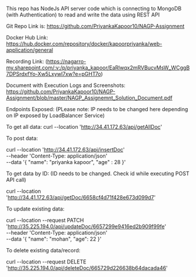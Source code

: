 This repo has NodeJs API server code which is connecting to MongoDB (with Authentication) to read and write the data using REST API

Git Repo Link is: https://github.com/PriyankaKapoor10/NAGP-Assignment

Docker Hub Link: https://hub.docker.com/repository/docker/kapoorpriyanka/web-application/general

Recording Link: (https://nagarro-my.sharepoint.com/:v:/p/priyanka_kapoor/EaRlwqx2mRVBucvMsW_WCggB7DPSrdxfYo-Xw5Lxywl7xw?e=pGHT7o)

Document with Execution Logs and Screenshots: https://github.com/PriyankaKapoor10/NAGP-Assignment/blob/master/NAGP_Assignemnt_Solution_Document.pdf

Endpoints Exposed: (PLease note: IP needs to be changed here depending on IP exposed by LoadBalancer Service)

To get all data:
curl --location 'http://34.41.172.63/api/getAllDoc'

To post data:

curl --location 'http://34.41.172.63/api/insertDoc' \
--header 'Content-Type: application/json' \
--data '{
    "name": "priyanka kapoor",
    "age" : 28
}'

To get data by ID: (ID needs to be changed. Check id while executing POST API call)

curl --location 'http://34.41.172.63/api/getDoc/6658cf4d71f428e673d099d7'

To update existing data:

curl --location --request PATCH 'http://35.225.194.0/api/updateDoc/6657299e9416ed2b909f99fe' \
--header 'Content-Type: application/json' \
--data '{
    "name": "mohan",
    "age": 22
}'

To delete existing data/record:

curl --location --request DELETE 'http://35.225.194.0/api/deleteDoc/665729d226638b64dacada46'